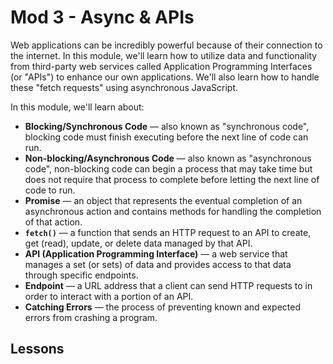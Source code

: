 # Mod 3 - Async & APIs

Web applications can be incredibly powerful because of their connection to the internet. In this module, we'll learn how to utilize data and functionality from third-party web services called Application Programming Interfaces (or "APIs") to enhance our own applications. We'll also learn how to handle these "fetch requests" using asynchronous JavaScript.

In this module, we'll learn about:

* **Blocking/Synchronous Code** — also known as "synchronous code", blocking code must finish executing before the next line of code can run.
* **Non-blocking/Asynchronous Code** — also known as "asynchronous code", non-blocking code can begin a process that may take time but does not require that process to complete before letting the next line of code to run.
* **Promise** — an object that represents the eventual completion of an asynchronous action and contains methods for handling the completion of that action.
* **`fetch()`** — a function that sends an HTTP request to an API to create, get (read), update, or delete data managed by that API.
* **API (Application Programming Interface)** — a web service that manages a set (or sets) of data and provides access to that data through specific endpoints.
* **Endpoint** — a URL address that a client can send HTTP requests to in order to interact with a portion of an API.
* **Catching Errors** — the process of preventing known and expected errors from crashing a program.

## Lessons
